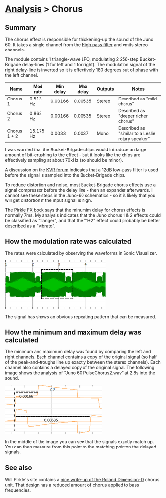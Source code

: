 # [Analysis](../README.md) > Chorus

## Summary
The chorus effect is responsible for thickening-up the sound of the Juno 60. It takes a single channel from the [High pass filter](../Filter/HPF/README.me) and emits stereo channels.

The module contains 1 triangle-wave LFO, modulating 2 256-step Bucket-Brigade delay-lines (1 for left and 1 for right).  The modulation signal of the right delay-line is inverted so it is effectively 180 degrees out of phase with the left channel.

| Name | Mod rate | Min delay | Max delay | Outputs | Notes |
| --- | --- | --- | --- | --- | --- |
| Chorus 1 | 0.513 Hz | 0.00166 | 0.00535 | Stereo | Described as "mild chorus" |
| Chorus 2 | 0.863 Hz | 0.00166 | 0.00535 | Stereo | Described as "deeper richer chorus" |
| Chorus 1 + 2 | 15.175 Hz | 0.0033 | 0.0037 | Mono | Described as "similar to a Leslie rotary speaker" |

I was worried that the Bucket-Brigade chips would introduce an large amount of bit-crushing to the effect - but it looks like the chips are effectively sampling at about 70kHz (so should be minor).

A discussion on the [KVR forum](http://www.kvraudio.com/forum/viewtopic.php?t=313797&start=15) indicates that a 12dB low-pass filter is used before the signal is sampled into the Bucket-Brigade chips.

To reduce distortion and noise, most Bucket-Brigade chorus effects use a signal compressor before the delay line - then an expander afterwards. I cannot see these steps in the Juno-60 schematics - so it is likely that you will get distortion if the input signal is high.

The [Pirkle FX book](../Resources/Book_PirkleFx.md) says that the minumim delay for chorus effects is normally 7ms.  My analysis indicates that the Juno chorus 1 & 2 effects could be classified as "flanger", and that the "1+2" effect could probably be better described as a "vibrato".

## How the modulation rate was calculated

The rates were calculated by observing the waveforms in Sonic Visualizer.

![Calculating the rate](Rate.png)

The signal has shows an obvious repeating pattern that can be measured.

## How the minimum and maximum delay was calculated

The minimum and maximum delay was found by comparing the left and right channels. Each channel contains a copy of the original signal (so half of the peak-and-troughs line up exactly between the stereo channels). Each channel also contains a delayed copy of the original signal. The following image shows the analysis of "Juno 60 PulseChorus2.wav" at 2.8s into the sound.

![Calculating the minimum and maximum delay](MinMaxDelay.png)

In the middle of the image you can see that the signals exactly match up. You can then measure from this point to the matching pointon the delayed signals.

## See also
Will Pirkle's site contains a [nice write-up of the Roland Dimension-D](http://www.willpirkle.com/fx-book/project-gallery/) chorus unit. That design has a reduced amount of chorus applied to bass frequencies.